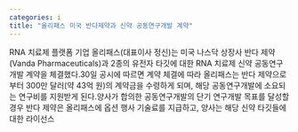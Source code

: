 ```yaml
---
categories: i
title: "올리패스 미국 반다제약과 신약 공동연구개발 계약"
---
```

RNA 치료제 플랫폼 기업 올리패스(대표이사 정신)는 미국 나스닥 상장사 반다 제약(Vanda Pharmaceuticals)과 2종의 유전자 타깃에 대한 RNA 치료제 신약 공동연구개발 계약을 체결했다.30일 공시에 따르면 계약 체결에 따라 올리패스는 반다 제약으로부터 300만 달러(약 43억 원)의 계약금을 수령하게 되며, 해당 공동연구개발에 소요되는 연구비를 지원받게 된다.양사가 합의한 공동연구개발의 단기 연구개발 목표를 달성할 경우 반다 제약은 올리패스에 옵션 행사 기술료를 지급하고, 양사는 해당 신약 타깃들에 대한 라이선스
